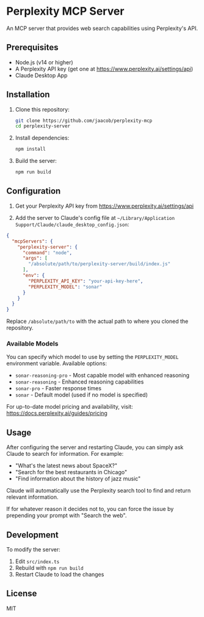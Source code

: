 # Perplexity MCP Server

An MCP server that provides web search capabilities using Perplexity's API.

## Prerequisites

- Node.js (v14 or higher)
- A Perplexity API key (get one at <https://www.perplexity.ai/settings/api>)
- Claude Desktop App

## Installation

1. Clone this repository:

    ```bash
    git clone https://github.com/jaacob/perplexity-mcp
    cd perplexity-server
    ```

2. Install dependencies:

    ```bash
    npm install
    ```

3. Build the server:

    ```bash
    npm run build
    ```

## Configuration

1. Get your Perplexity API key from <https://www.perplexity.ai/settings/api>

2. Add the server to Claude's config file at `~/Library/Application Support/Claude/claude_desktop_config.json`:

```json
{
  "mcpServers": {
    "perplexity-server": {
      "command": "node",
      "args": [
        "/absolute/path/to/perplexity-server/build/index.js"
      ],
      "env": {
        "PERPLEXITY_API_KEY": "your-api-key-here",
        "PERPLEXITY_MODEL": "sonar"
      }
    }
  }
}
```

Replace `/absolute/path/to` with the actual path to where you cloned the repository.

### Available Models

You can specify which model to use by setting the `PERPLEXITY_MODEL` environment variable. Available options:

- `sonar-reasoning-pro` - Most capable model with enhanced reasoning
- `sonar-reasoning` - Enhanced reasoning capabilities
- `sonar-pro` - Faster response times
- `sonar` - Default model (used if no model is specified)

For up-to-date model pricing and availability, visit: <https://docs.perplexity.ai/guides/pricing>

## Usage

After configuring the server and restarting Claude, you can simply ask Claude to search for information. For example:

- "What's the latest news about SpaceX?"
- "Search for the best restaurants in Chicago"
- "Find information about the history of jazz music"

Claude will automatically use the Perplexity search tool to find and return relevant information.

If for whatever reason it decides not to, you can force the issue by prepending your prompt with "Search the web".

## Development

To modify the server:

1. Edit `src/index.ts`
2. Rebuild with `npm run build`
3. Restart Claude to load the changes

## License

MIT
